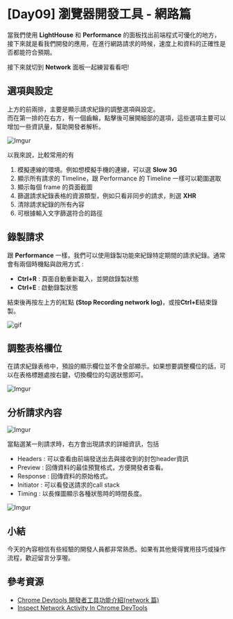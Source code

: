 # [Day09] 瀏覽器開發工具 - 網路篇

當我們使用 **LightHouse** 和 **Performance** 的面板找出前端程式可優化的地方，接下來就是看我們開發的應用，在進行網路請求的時候，速度上和資料的正確性是否都能符合預期。

接下來就切到 **Network** 面板一起練習看看吧!

## 選項與設定

上方的前兩排，主要是顯示請求紀錄的調整選項與設定。  
而在第一排的在右方，有一個齒輪，點擊後可展開細部的選項，這些選項主要可以增加一些資訊量，幫助開發者解析。

![Imgur](https://i.imgur.com/MVKNLVN.png)

以我來說，比較常用的有

1. 模擬連線的環境。例如想模擬手機的連線，可以選 **Slow 3G**
2. 顯示所有請求的 Timeline，跟 Performance 的 Timeline 一樣可以範圍選取
3. 顯示每個 frame 的頁面截圖
4. 篩選請求紀錄表格的資源類型，例如只看非同步的請求，則選 **XHR**
5. 清除請求紀錄的所有內容
6. 可根據輸入文字篩選符合的路徑

## 錄製請求

跟 **Performance** 一樣，我們可以使用錄製功能來紀錄特定期間的請求紀錄。通常會有兩個時機點與啟用方式 : 

- **Ctrl+R** : 頁面自動重新載入，並開啟錄製狀態
- **Ctrl+E** : 啟動錄製狀態

結束後再按左上方的紅點 **(Stop Recording network log)**，或按**Ctrl+E**結束錄製。

![gif](https://i.imgur.com/HP6befE.gif)

## 調整表格欄位

在請求紀錄表格中，預設的顯示欄位並不會全部顯示。如果想要調整欄位的話，可以在表格標題處按右鍵，切換欄位的勾選狀態即可。

![Imgur](https://i.imgur.com/5jPaM3h.png)

## 分析請求內容

![Imgur](https://i.imgur.com/XInRD1d.png)

當點選某一則請求時，右方會出現請求的詳細資訊，包括

- Headers : 可以查看由前端發送出去與接收到的封包header資訊
- Preview : 回傳資料的最佳預覽格式，方便開發者查看。
- Response : 回傳資料的原始格式。
- Initiator : 可以看發送請求的call stack
- Timing : 以長條圖顯示各種狀態時的時間長度。

![Imgur](https://i.imgur.com/YW2DNdG.png)

## 小結

今天的內容相信有些經驗的開發人員都非常熟悉。如果有其他覺得實用技巧或操作流程，歡迎留言分享喔。

## 參考資源

- [Chrome Devtools 開發者工具功能介紹(network 篇)](https://www.astralweb.com.tw/chrome-devtools-developer-tools-network/)
- [Inspect Network Activity In Chrome DevTools](https://developers.google.com/web/tools/chrome-devtools/network)
